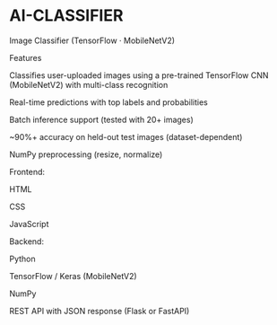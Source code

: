 # AI-CLASSIFIER
Image Classifier (TensorFlow · MobileNetV2)

Features

Classifies user-uploaded images using a pre-trained TensorFlow CNN (MobileNetV2) with multi-class recognition

Real-time predictions with top labels and probabilities

Batch inference support (tested with 20+ images)

~90%+ accuracy on held-out test images (dataset-dependent)

NumPy preprocessing (resize, normalize)

Frontend:

HTML

CSS

JavaScript

Backend:

Python

TensorFlow / Keras (MobileNetV2)

NumPy

REST API with JSON response (Flask or FastAPI)
